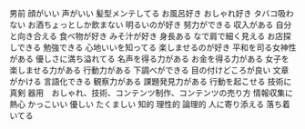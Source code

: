 男前
顔がいい
声がいい
髪型メンテしてる
お風呂好き
おしゃれ好き
タバコ吸わない
お酒ちょっとしか飲まない
明るいのが好き
努力ができる
収入がある
自分と向き合える
食べ物が好き
みそ汁が好き
身長ある
なで肩で細く見える
お店探しできる
勉強できる
心地いいを知ってる
楽しませるのが好き
平和を司る女神性がある
優しさに満ち溢れてる
名声を得る力がある
お金を得る力がある
女子を楽しませる力がある
行動力がある
下調べができる
目の付けどころが良い
文章がかける
言語化できる
観察力がある
課題発見力がある
行動を起こせる
技術に真剣
器用　おしゃれ、技術、コンテンツ制作、コンテンツの売り方
情報収集に熱心
かっこいい
優しい
たくましい
知的
理性的
論理的
人に寄り添える
落ち着いてる
